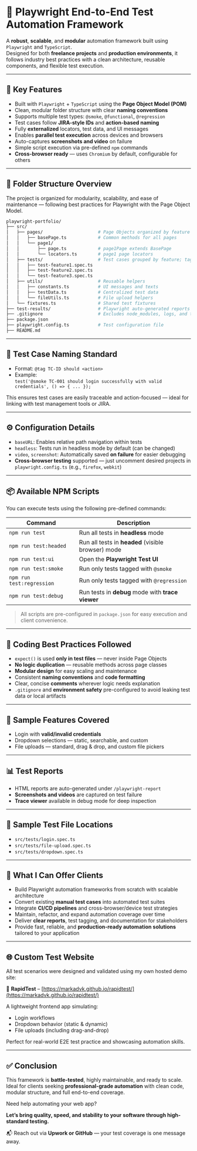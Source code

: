 # 🚀 Playwright End-to-End Test Automation Framework

A **robust**, **scalable**, and **modular** automation framework built using `Playwright` and `TypeScript`.  
Designed for both **freelance projects** and **production environments**, it follows industry best practices with a clean architecture, reusable components, and flexible test execution.

---

## 🔑 Key Features

- Built with `Playwright` + `TypeScript` using the **Page Object Model (POM)**
- Clean, modular folder structure with clear **naming conventions**
- Supports multiple test types: `@smoke`, `@functional`, `@regression`
- Test cases follow **JIRA-style IDs** and **action-based naming**
- Fully **externalized** locators, test data, and UI messages
- Enables **parallel test execution** across devices and browsers
- Auto-captures **screenshots and video** on failure
- Simple script execution via pre-defined `npm` commands
- **Cross-browser ready** — uses `Chromium` by default, configurable for others

---

## 📁 Folder Structure Overview

The project is organized for modularity, scalability, and ease of maintenance — following best practices for Playwright with the Page Object Model.

```bash
playwright-portfolio/
├── src/
│   ├── pages/                     # Page Objects organized by feature
│   │   ├── basePage.ts            # Common methods for all pages
│   │   └── page1/
│   │       ├── page.ts            # page1Page extends BasePage
│   │       └── locators.ts        # page1 page locators
│   ├── tests/                     # Test cases grouped by feature; tagged with @smoke, @regression, @functional
│   │   ├── test-feature1.spec.ts
│   │   ├── test-feature2.spec.ts
│   │   └── test-feature3.spec.ts
│   ├── utils/                     # Reusable helpers
│   │   ├── constants.ts           # UI messages and texts
│   │   ├── testData.ts            # Centralized test data
│   │   └── fileUtils.ts           # File upload helpers
│   └── fixtures.ts                # Shared test fixtures
├── test-results/                  # Playwright auto-generated reports
├── .gitignore                     # Excludes node_modules, logs, and test artifacts
├── package.json
├── playwright.config.ts           # Test configuration file
├── README.md
```

---

## 🧪 Test Case Naming Standard

- Format: `@tag TC-ID should <action>`
- Example:  
  `test('@smoke TC-001 should login successfully with valid credentials', () => { ... });`

This ensures test cases are easily traceable and action-focused — ideal for linking with test management tools or JIRA.

---

## ⚙️ Configuration Details

- `baseURL`: Enables relative path navigation within tests
- `headless`: Tests run in headless mode by default (can be changed)
- `video`, `screenshot`: Automatically saved **on failure** for easier debugging
- **Cross-browser testing** supported — just uncomment desired projects in `playwright.config.ts` (e.g., `firefox`, `webkit`)

---

## 📦 Available NPM Scripts

You can execute tests using the following pre-defined commands:

| Command                    | Description                                         |
|----------------------------|-----------------------------------------------------|
| `npm run test`             | Run all tests in **headless** mode                  |
| `npm run test:headed`      | Run all tests in **headed** (visible browser) mode  |
| `npm run test:ui`          | Open the **Playwright Test UI**                     |
| `npm run test:smoke`       | Run only tests tagged with `@smoke`                 |
| `npm run test:regression`  | Run only tests tagged with `@regression`            |
| `npm run test:debug`       | Run tests in **debug** mode with **trace viewer**   |

> All scripts are pre-configured in `package.json` for easy execution and client convenience.

---

## 🧭 Coding Best Practices Followed

- `expect()` is used **only in test files** — never inside Page Objects
- **No logic duplication** — reusable methods across page classes
- **Modular design** for easy scaling and maintenance
- Consistent **naming conventions** and **code formatting**
- Clear, concise **comments** wherever logic needs explanation
- `.gitignore` and **environment safety** pre-configured to avoid leaking test data or local artifacts

---

## 🧩 Sample Features Covered

- Login with **valid/invalid credentials**
- Dropdown selections — static, searchable, and custom
- File uploads — standard, drag & drop, and custom file pickers

---

## 📊 Test Reports

- HTML reports are auto-generated under `/playwright-report`
- **Screenshots and videos** are captured on test failure
- **Trace viewer** available in debug mode for deep inspection

---

## 🧪 Sample Test File Locations

- `src/tests/login.spec.ts`
- `src/tests/file-upload.spec.ts`
- `src/tests/dropdown.spec.ts`

---

## 🤝 What I Can Offer Clients

- Build Playwright automation frameworks from scratch with scalable architecture
- Convert existing **manual test cases** into automated test suites
- Integrate **CI/CD pipelines** and cross-browser/device test strategies
- Maintain, refactor, and expand automation coverage over time
- Deliver **clear reports**, test tagging, and documentation for stakeholders
- Provide fast, reliable, and **production-ready automation solutions** tailored to your application

---

## 🌐 Custom Test Website

All test scenarios were designed and validated using my own hosted demo site:

🔗 **RapidTest** – [https://markadvk.github.io/rapidtest/](https://markadvk.github.io/rapidtest/)

A lightweight frontend app simulating:
- Login workflows
- Dropdown behavior (static & dynamic)
- File uploads (including drag-and-drop)

Perfect for real-world E2E test practice and showcasing automation skills.

---

## ✅ Conclusion

This framework is **battle-tested**, highly maintainable, and ready to scale.  
Ideal for clients seeking **professional-grade automation** with clean code, modular structure, and full end-to-end coverage.

Need help automating your web app?

**Let’s bring quality, speed, and stability to your software through high-standard testing.**

📬 Reach out via **Upwork or GitHub** — your test coverage is one message away.
